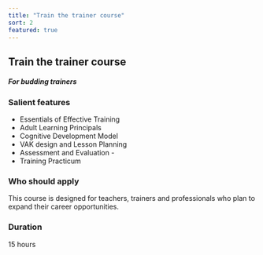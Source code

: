 ```yaml
---
title: "Train the trainer course"
sort: 2
featured: true
---
```


## Train the trainer course
##### For budding trainers

### Salient features
- Essentials of Effective Training 
- Adult Learning Principals 
- Cognitive Development Model 
- VAK design and Lesson Planning 
- Assessment and Evaluation -
- Training Practicum

### Who should apply
This course is designed for teachers, trainers and professionals who plan to expand their career opportunities.

### Duration
15 hours
